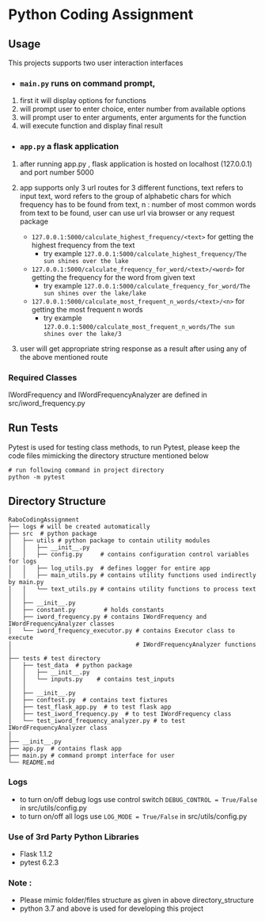 # Python Coding Assignment

## Usage

This projects supports two user interaction interfaces 
- ### ```main.py``` runs on command prompt, 
1. first it will display options for functions
2. will prompt user to enter choice, enter number from available options
3. will prompt user to enter arguments, enter arguments for the function
4. will execute function and display final result

- ### ```app.py``` a flask application 
1. after running app.py , flask application is hosted on localhost (127.0.0.1) and port number 5000
2. app supports only 3 url routes for 3 different functions, text refers to input text, 
   word refers to the group of alphabetic chars for which frequency has to be found from text, 
   n : number of most common words from text to be found, user can use url via browser or any 
   request package
    * ```127.0.0.1:5000/calculate_highest_frequency/<text>``` for getting the highest frequency from the text
      - try example ```127.0.0.1:5000/calculate_highest_frequency/The sun shines over the lake```
    * ```127.0.0.1:5000/calculate_frequency_for_word/<text>/<word>``` for getting the frequency for the word from given text
      - try example ```127.0.0.1:5000/calculate_frequency_for_word/The sun shines over the lake/lake```
    * ```127.0.0.1:5000/calculate_most_frequent_n_words/<text>/<n>``` for getting the most frequent n words
      - try example ```127.0.0.1:5000/calculate_most_frequent_n_words/The sun shines over the lake/3```
   
3. user will get appropriate string response as a result after using any of the above mentioned route

### Required Classes
IWordFrequency and IWordFrequencyAnalyzer are defined in src/iword_frequency.py

## Run Tests
Pytest is used for testing class methods, to run Pytest, please keep the code files mimicking the directory structure
mentioned below
```
# run following command in project directory 
python -m pytest 
```

## Directory Structure
```
RaboCodingAssignment
├── logs # will be created automatically 
├── src  # python package
│   ├── utils # python package to contain utility modules
│   │   ├── __init__.py  
│   │   ├── config.py     # contains configuration control variables for logs
│   │   ├── log_utils.py  # defines logger for entire app
│   │   ├── main_utils.py # contains utility functions used indirectly by main.py
│   │   └── text_utils.py # contains utility functions to process text
│   │
│   ├── __init__.py        
│   ├── constant.py        # holds constants
│   ├── iword_frequency.py # contains IWordFrequency and IWordFrequencyAnalyzer classes
│   └── iword_frequency_executor.py # contains Executor class to execute 
│                                   # IWordFrequencyAnalyzer functions
│    
├── tests # test directory 
│   ├── test_data  # python package
│   │   ├── __init__.py  
│   │   └── inputs.py    # contains test_inputs
│   │  
│   ├── __init__.py
│   ├── conftest.py  # contains text fixtures   
│   ├── test_flask_app.py  # to test flask app
│   ├── test_iword_frequency.py  # to test IWordFrequency class
│   └── test_iword_frequency_analyzer.py # to test IWordFrequencyAnalyzer class
│
├── __init__.py 
├── app.py  # contains flask app
├── main.py # command prompt interface for user
└── README.md
```

### Logs 
- to turn on/off debug logs use control switch ```DEBUG_CONTROL = True/False ``` in src/utils/config.py 
- to turn on/off all logs use ```LOG_MODE = True/False``` in src/utils/config.py

### Use of 3rd Party Python Libraries 
- Flask 1.1.2
- pytest 6.2.3

### Note :
- Please mimic folder/files structure as given in above directory_structure
- python 3.7 and above is used for developing this project
